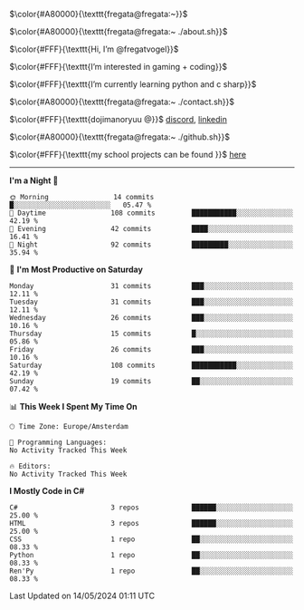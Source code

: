 $\color{#A80000}{\texttt{fregata@fregata:~}}$

$\color{#A80000}{\texttt{fregata@fregata:~ ./about.sh}}$

$\color{#FFF}{\texttt{Hi, I’m @fregatvogel}}$

$\color{#FFF}{\texttt{I’m interested in gaming + coding}}$

$\color{#FFF}{\texttt{I’m currently learning python and c sharp}}$

$\color{#A80000}{\texttt{fregata@fregata:~ ./contact.sh}}$ 

$\color{#FFF}{\texttt{dojimanoryuu @}}$ [discord](https://discord.com), [linkedin](https://www.linkedin.com/in/sonprakiki/)

$\color{#A80000}{\texttt{fregata@fregata:~ ./github.sh}}$

$\color{#FFF}{\texttt{my school projects can be found }}$ [here](https://github.com/0974201)

<!---
thunderedge/thunderedge is a ✨ special ✨ repository because its `README.md` (this file) appears on your GitHub profile.
You can click the Preview link to take a look at your changes.
--->
----
<!--START_SECTION:waka-->
**I'm a Night 🦉** 

```text
🌞 Morning                14 commits          █░░░░░░░░░░░░░░░░░░░░░░░░   05.47 % 
🌆 Daytime                108 commits         ███████████░░░░░░░░░░░░░░   42.19 % 
🌃 Evening                42 commits          ████░░░░░░░░░░░░░░░░░░░░░   16.41 % 
🌙 Night                  92 commits          █████████░░░░░░░░░░░░░░░░   35.94 % 
```
📅 **I'm Most Productive on Saturday** 

```text
Monday                   31 commits          ███░░░░░░░░░░░░░░░░░░░░░░   12.11 % 
Tuesday                  31 commits          ███░░░░░░░░░░░░░░░░░░░░░░   12.11 % 
Wednesday                26 commits          ███░░░░░░░░░░░░░░░░░░░░░░   10.16 % 
Thursday                 15 commits          █░░░░░░░░░░░░░░░░░░░░░░░░   05.86 % 
Friday                   26 commits          ███░░░░░░░░░░░░░░░░░░░░░░   10.16 % 
Saturday                 108 commits         ███████████░░░░░░░░░░░░░░   42.19 % 
Sunday                   19 commits          ██░░░░░░░░░░░░░░░░░░░░░░░   07.42 % 
```


📊 **This Week I Spent My Time On** 

```text
🕑︎ Time Zone: Europe/Amsterdam

💬 Programming Languages: 
No Activity Tracked This Week

🔥 Editors: 
No Activity Tracked This Week
```

**I Mostly Code in C#** 

```text
C#                       3 repos             ██████░░░░░░░░░░░░░░░░░░░   25.00 % 
HTML                     3 repos             ██████░░░░░░░░░░░░░░░░░░░   25.00 % 
CSS                      1 repo              ██░░░░░░░░░░░░░░░░░░░░░░░   08.33 % 
Python                   1 repo              ██░░░░░░░░░░░░░░░░░░░░░░░   08.33 % 
Ren'Py                   1 repo              ██░░░░░░░░░░░░░░░░░░░░░░░   08.33 % 
```




 Last Updated on 14/05/2024 01:11 UTC
<!--END_SECTION:waka-->
